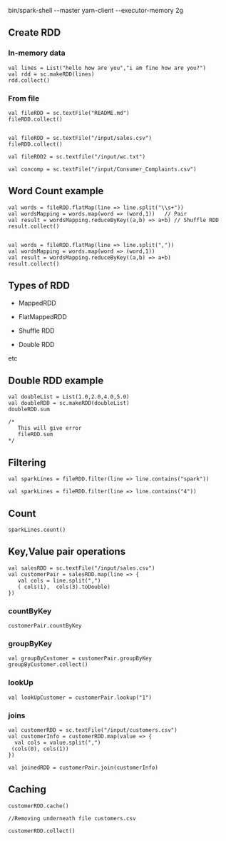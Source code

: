 



 bin/spark-shell --master yarn-client  --executor-memory 2g


## Create RDD


### In-memory data

    val lines = List("hello how are you","i am fine how are you?")
    val rdd = sc.makeRDD(lines)
    rdd.collect()

### From file

    val fileRDD = sc.textFile("README.md")
    fileRDD.collect()


    val fileRDD = sc.textFile("/input/sales.csv")
    fileRDD.collect()
   
    val fileRDD2 = sc.textfile("/input/wc.txt")

    val concomp = sc.textFile("/input/Consumer_Complaints.csv") 

## Word Count example

    val words = fileRDD.flatMap(line => line.split("\\s+"))
    val wordsMapping = words.map(word => (word,1))   // Pair
    val result = wordsMapping.reduceByKey((a,b) => a+b) // Shuffle RDD
    result.collect()

   
    val words = fileRDD.flatMap(line => line.split(","))
    val wordsMapping = words.map(word => (word,1))
    val result = wordsMapping.reduceByKey((a,b) => a+b)
    result.collect() 
 
## Types of RDD

  * MappedRDD

  * FlatMappedRDD

  * Shuffle RDD

  * Double RDD

  etc


## Double RDD example

    val doubleList = List(1.0,2.0,4.0,5.0)
    val doubleRDD = sc.makeRDD(doubleList)
    doubleRDD.sum

    /*
       This will give error
       fileRDD.sum
    */


## Filtering

    val sparkLines = fileRDD.filter(line => line.contains("spark"))

    val sparkLines = fileRDD.filter(line => line.contains("4"))

## Count

    sparkLines.count()




## Key,Value pair operations

    val salesRDD = sc.textFile("/input/sales.csv")
    val customerPair = salesRDD.map(line => {
       val cols = line.split(",")
       ( cols(1),  cols(3).toDouble)
    })



### countByKey

    customerPair.countByKey


### groupByKey

    val groupByCustomer = customerPair.groupByKey
    groupByCustomer.collect()


### lookUp

    val lookUpCustomer = customerPair.lookup("1")


### joins

    val customerRDD = sc.textFile("/input/customers.csv")
    val customerInfo = customerRDD.map(value => {
      val cols = value.split(",")
     (cols(0), cols(1))
    })

    val joinedRDD = customerPair.join(customerInfo)



## Caching

    customerRDD.cache()

    //Removing underneath file customers.csv

    customerRDD.collect()



